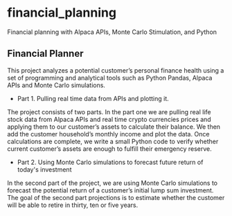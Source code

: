 # financial_planning
Financial planning with Alpaca APIs, Monte Carlo Stimulation, and Python

## Financial Planner

This project analyzes a potential customer’s personal finance health using a set of programming and analytical tools such as Python Pandas, Alpaca APIs and Monte Carlo simulations.

* Part 1. Pulling real time data from APIs and plotting it.

The project consists of two parts. In the part one we are pulling real life stock data from Alpaca APIs and real time crypto currencies prices and applying them to our customer’s assets to calculate their balance. We then add the customer household’s monthly income and plot the data. Once calculations are complete, we write a small Python code to verify whether current customer’s assets are enough to fulfill their emergency reserve.

* Part 2. Using Monte Carlo simulations to forecast future return of today's investment

In the second part of the project, we are using Monte Carlo simulations to forecast the potential return of a customer’s initial lump sum investment. The goal of the second part projections is to estimate whether the customer will be able to retire in thirty, ten or five years. 

